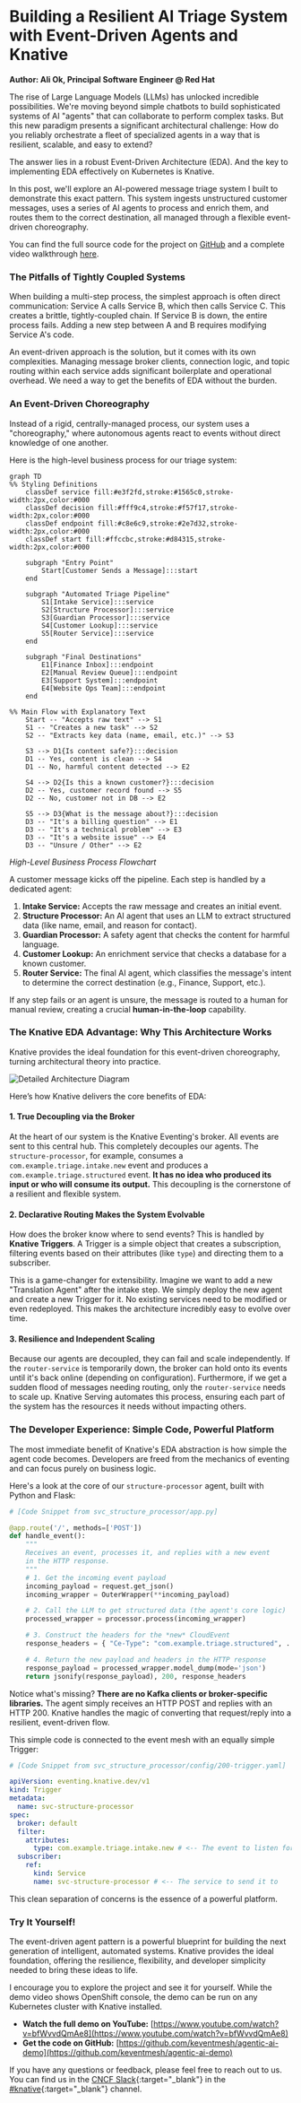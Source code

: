 # Building a Resilient AI Triage System with Event-Driven Agents and Knative

**Author: Ali Ok, Principal Software Engineer @ Red Hat**

The rise of Large Language Models (LLMs) has unlocked incredible possibilities. We're moving beyond simple chatbots to build sophisticated systems of AI "agents" that can collaborate to perform complex tasks. But this new paradigm presents a significant architectural challenge: How do you reliably orchestrate a fleet of specialized agents in a way that is resilient, scalable, and easy to extend?

The answer lies in a robust Event-Driven Architecture (EDA). And the key to implementing EDA effectively on Kubernetes is Knative.

In this post, we'll explore an AI-powered message triage system I built to demonstrate this exact pattern. This system ingests unstructured customer messages, uses a series of AI agents to process and enrich them, and routes them to the correct destination, all managed through a flexible event-driven choreography.

You can find the full source code for the project on [GitHub](https://github.com/keventmesh/agentic-ai-demo) and a complete video walkthrough [here](https://www.youtube.com/watch?v=bfWvvdQmAe8).

### The Pitfalls of Tightly Coupled Systems

When building a multi-step process, the simplest approach is often direct communication: Service A calls Service B, which then calls Service C. This creates a brittle, tightly-coupled chain. If Service B is down, the entire process fails. Adding a new step between A and B requires modifying Service A's code.

An event-driven approach is the solution, but it comes with its own complexities. Managing message broker clients, connection logic, and topic routing within each service adds significant boilerplate and operational overhead. We need a way to get the benefits of EDA without the burden.

### An Event-Driven Choreography

Instead of a rigid, centrally-managed process, our system uses a "choreography," where autonomous agents react to events without direct knowledge of one another.

Here is the high-level business process for our triage system:

``` mermaid
graph TD
%% Styling Definitions
    classDef service fill:#e3f2fd,stroke:#1565c0,stroke-width:2px,color:#000
    classDef decision fill:#fff9c4,stroke:#f57f17,stroke-width:2px,color:#000
    classDef endpoint fill:#c8e6c9,stroke:#2e7d32,stroke-width:2px,color:#000
    classDef start fill:#ffccbc,stroke:#d84315,stroke-width:2px,color:#000

    subgraph "Entry Point"
        Start[Customer Sends a Message]:::start
    end

    subgraph "Automated Triage Pipeline"
        S1[Intake Service]:::service
        S2[Structure Processor]:::service
        S3[Guardian Processor]:::service
        S4[Customer Lookup]:::service
        S5[Router Service]:::service
    end

    subgraph "Final Destinations"
        E1[Finance Inbox]:::endpoint
        E2[Manual Review Queue]:::endpoint
        E3[Support System]:::endpoint
        E4[Website Ops Team]:::endpoint
    end

%% Main Flow with Explanatory Text
    Start -- "Accepts raw text" --> S1
    S1 -- "Creates a new task" --> S2
    S2 -- "Extracts key data (name, email, etc.)" --> S3

    S3 --> D1{Is content safe?}:::decision
    D1 -- Yes, content is clean --> S4
    D1 -- No, harmful content detected --> E2

    S4 --> D2{Is this a known customer?}:::decision
    D2 -- Yes, customer record found --> S5
    D2 -- No, customer not in DB --> E2

    S5 --> D3{What is the message about?}:::decision
    D3 -- "It's a billing question" --> E1
    D3 -- "It's a technical problem" --> E3
    D3 -- "It's a website issue" --> E4
    D3 -- "Unsure / Other" --> E2
```
*High-Level Business Process Flowchart*

A customer message kicks off the pipeline. Each step is handled by a dedicated agent:

1.  **Intake Service:** Accepts the raw message and creates an initial event.
2.  **Structure Processor:** An AI agent that uses an LLM to extract structured data (like name, email, and reason for contact).
3.  **Guardian Processor:** A safety agent that checks the content for harmful language.
4.  **Customer Lookup:** An enrichment service that checks a database for a known customer.
5.  **Router Service:** The final AI agent, which classifies the message's intent to determine the correct destination (e.g., Finance, Support, etc.).

If any step fails or an agent is unsure, the message is routed to a human for manual review, creating a crucial **human-in-the-loop** capability.

### The Knative EDA Advantage: Why This Architecture Works

Knative provides the ideal foundation for this event-driven choreography, turning architectural theory into practice.

![Detailed Architecture Diagram](https://raw.githubusercontent.com/keventmesh/agentic-ai-demo/refs/heads/main/ekb.png)

Here’s how Knative delivers the core benefits of EDA:

#### 1. True Decoupling via the Broker

At the heart of our system is the Knative Eventing's broker. All events are sent to this central hub. This completely decouples our agents. The `structure-processor`, for example, consumes a `com.example.triage.intake.new` event and produces a `com.example.triage.structured` event. **It has no idea who produced its input or who will consume its output.** This decoupling is the cornerstone of a resilient and flexible system.

#### 2. Declarative Routing Makes the System Evolvable

How does the broker know where to send events? This is handled by **Knative Triggers**. A Trigger is a simple object that creates a subscription, filtering events based on their attributes (like `type`) and directing them to a subscriber.

This is a game-changer for extensibility. Imagine we want to add a new "Translation Agent" after the intake step. We simply deploy the new agent and create a new Trigger for it. No existing services need to be modified or even redeployed. This makes the architecture incredibly easy to evolve over time.

#### 3. Resilience and Independent Scaling

Because our agents are decoupled, they can fail and scale independently. If the `router-service` is temporarily down, the broker can hold onto its events until it's back online (depending on configuration). Furthermore, if we get a sudden flood of messages needing routing, only the `router-service` needs to scale up. Knative Serving automates this process, ensuring each part of the system has the resources it needs without impacting others.

### The Developer Experience: Simple Code, Powerful Platform

The most immediate benefit of Knative's EDA abstraction is how simple the agent code becomes. Developers are freed from the mechanics of eventing and can focus purely on business logic.

Here's a look at the core of our `structure-processor` agent, built with Python and Flask:

```python
# [Code Snippet from svc_structure_processor/app.py]

@app.route('/', methods=['POST'])
def handle_event():
    """
    Receives an event, processes it, and replies with a new event
    in the HTTP response.
    """
    # 1. Get the incoming event payload
    incoming_payload = request.get_json()
    incoming_wrapper = OuterWrapper(**incoming_payload)

    # 2. Call the LLM to get structured data (the agent's core logic)
    processed_wrapper = processor.process(incoming_wrapper)

    # 3. Construct the headers for the *new* CloudEvent
    response_headers = { "Ce-Type": "com.example.triage.structured", ... }

    # 4. Return the new payload and headers in the HTTP response
    response_payload = processed_wrapper.model_dump(mode='json')
    return jsonify(response_payload), 200, response_headers
```

Notice what's missing? **There are no Kafka clients or broker-specific libraries.** The agent simply receives an HTTP POST and replies with an HTTP 200. Knative handles the magic of converting that request/reply into a resilient, event-driven flow.

This simple code is connected to the event mesh with an equally simple Trigger:

```yaml
# [Code Snippet from svc_structure_processor/config/200-trigger.yaml]

apiVersion: eventing.knative.dev/v1
kind: Trigger
metadata:
  name: svc-structure-processor
spec:
  broker: default
  filter:
    attributes:
      type: com.example.triage.intake.new # <-- The event to listen for
  subscriber:
    ref:
      kind: Service
      name: svc-structure-processor # <-- The service to send it to
```

This clean separation of concerns is the essence of a powerful platform.

### Try It Yourself!

The event-driven agent pattern is a powerful blueprint for building the next generation of intelligent, automated systems. Knative provides the ideal foundation, offering the resilience, flexibility, and developer simplicity needed to bring these ideas to life.

I encourage you to explore the project and see it for yourself. While the demo video shows OpenShift console, the demo can be run on any Kubernetes cluster with Knative installed.

*   **Watch the full demo on YouTube:** [https://www.youtube.com/watch?v=bfWvvdQmAe8](https://www.youtube.com/watch?v=bfWvvdQmAe8)
*   **Get the code on GitHub:** [https://github.com/keventmesh/agentic-ai-demo](https://github.com/keventmesh/agentic-ai-demo)

If you have any questions or feedback, please feel free to reach out to us. You can find us in the [CNCF Slack](https://communityinviter.com/apps/cloud-native/cncf){:target="_blank"} in the [#knative](https://cloud-native.slack.com/archives/C04LGHDR9K7){:target="_blank"} channel.

